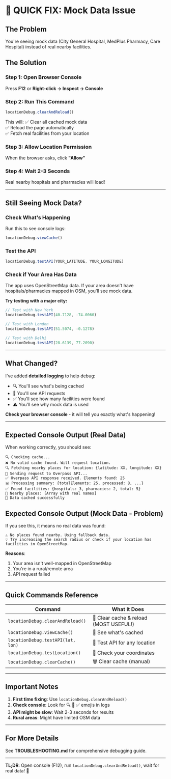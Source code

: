 # 🚀 QUICK FIX: Mock Data Issue

## The Problem
You're seeing mock data (City General Hospital, MedPlus Pharmacy, Care Hospital) instead of real nearby facilities.

## The Solution

### Step 1: Open Browser Console
Press **F12** or **Right-click → Inspect → Console**

### Step 2: Run This Command
```javascript
locationDebug.clearAndReload()
```

This will:
✅ Clear all cached mock data  
✅ Reload the page automatically  
✅ Fetch real facilities from your location  

### Step 3: Allow Location Permission
When the browser asks, click **"Allow"**

### Step 4: Wait 2-3 Seconds
Real nearby hospitals and pharmacies will load!

---

## Still Seeing Mock Data?

### Check What's Happening

Run this to see console logs:
```javascript
locationDebug.viewCache()
```

### Test the API
```javascript
locationDebug.testAPI(YOUR_LATITUDE, YOUR_LONGITUDE)
```

### Check if Your Area Has Data

The app uses OpenStreetMap data. If your area doesn't have hospitals/pharmacies mapped in OSM, you'll see mock data.

**Try testing with a major city:**
```javascript
// Test with New York
locationDebug.testAPI(40.7128, -74.0060)

// Test with London
locationDebug.testAPI(51.5074, -0.1278)

// Test with Delhi
locationDebug.testAPI(28.6139, 77.2090)
```

---

## What Changed?

I've added **detailed logging** to help debug:

- 🔍 You'll see what's being cached
- 📡 You'll see API requests
- ✅ You'll see how many facilities were found
- ⚠️ You'll see why mock data is used

**Check your browser console** - it will tell you exactly what's happening!

---

## Expected Console Output (Real Data)

When working correctly, you should see:
```
🔍 Checking cache...
❌ No valid cache found. Will request location.
🔍 Fetching nearby places for location: {latitude: XX, longitude: XX}
📡 Sending request to Overpass API...
✅ Overpass API response received. Elements found: 25
📊 Processing summary: {totalElements: 25, processed: 8, ...}
✅ Found facilities: {hospitals: 3, pharmacies: 2, total: 5}
📍 Nearby places: [Array with real names]
💾 Data cached successfully
```

## Expected Console Output (Mock Data - Problem)

If you see this, it means no real data was found:
```
⚠️ No places found nearby. Using fallback data.
💡 Try increasing the search radius or check if your location has facilities in OpenStreetMap.
```

**Reasons**:
1. Your area isn't well-mapped in OpenStreetMap
2. You're in a rural/remote area
3. API request failed

---

## Quick Commands Reference

| Command | What It Does |
|---------|-------------|
| `locationDebug.clearAndReload()` | 🔄 Clear cache & reload (MOST USEFUL!) |
| `locationDebug.viewCache()` | 👀 See what's cached |
| `locationDebug.testAPI(lat, lon)` | 🧪 Test API for any location |
| `locationDebug.testLocation()` | 📍 Check your coordinates |
| `locationDebug.clearCache()` | 🗑️ Clear cache (manual) |

---

## Important Notes

1. **First time fixing**: Use `locationDebug.clearAndReload()`
2. **Check console**: Look for 🔍 📡 ✅ emojis in logs
3. **API might be slow**: Wait 2-3 seconds for results
4. **Rural areas**: Might have limited OSM data

---

## For More Details

See **TROUBLESHOOTING.md** for comprehensive debugging guide.

---

**TL;DR**: Open console (F12), run `locationDebug.clearAndReload()`, wait for real data! 🎉
